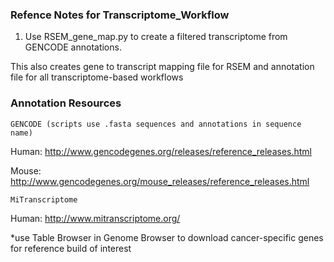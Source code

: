 ### Refence Notes for Transcriptome_Workflow ###

1) Use RSEM_gene_map.py to create a filtered transcriptome from GENCODE annotations.

This also creates gene to transcript mapping file for RSEM and annotation file for all transcriptome-based workflows

### Annotation Resources ###

    GENCODE (scripts use .fasta sequences and annotations in sequence name)

Human:
http://www.gencodegenes.org/releases/reference_releases.html

Mouse:
http://www.gencodegenes.org/mouse_releases/reference_releases.html

    MiTranscriptome

Human:
http://www.mitranscriptome.org/

*use Table Browser in Genome Browser to download cancer-specific genes for reference build of interest
